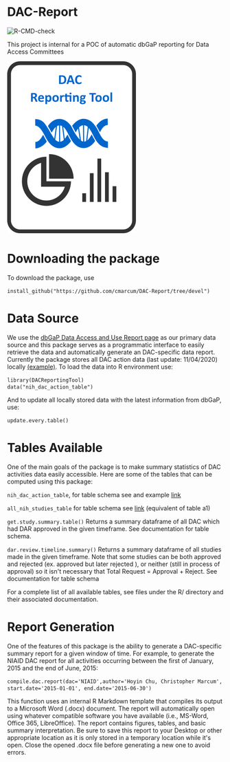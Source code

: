 # DAC-Report

![R-CMD-check](https://github.com/cmarcum/DAC-Report/workflows/R-CMD-check/badge.svg?branch=devel)

This project is internal for a POC of automatic dbGaP reporting for Data Access Committees

![logo](icons/dac.png)

# Downloading the package

To download the package, use

```
install_github("https://github.com/cmarcum/DAC-Report/tree/devel") 
```
# Data Source
We use the [dbGaP Data Access and Use Report page](https://www.ncbi.nlm.nih.gov/projects/gap/cgi-bin/DataUseSummary.cgi) as our primary data source and this package serves as a programmatic interface to easily retrieve the data and automatically generate an DAC-specific data report. Currently the package stores all DAC action data (last update: 11/04/2020) locally [(example)](https://www.ncbi.nlm.nih.gov/projects/gap/cgi-bin/DataUseSummary.cgi?DAC=all&actType=all&stDate=04/23/2020&endDate=10/22/2020]). To load the data into R environment use:
```
library(DACReportingTool)
data("nih_dac_action_table")
```
And to update all locally stored data with the latest information from dbGaP, use:
```
update.every.table()
```

# Tables Available

One of the main goals of the package is to make summary statistics of DAC activities data easily accessible. Here are some of the tables that can be computed using this package:

`nih_dac_action_table`, for table schema see and example [link](https://www.ncbi.nlm.nih.gov/projects/gap/cgi-bin/DataUseSummary.cgi?DAC=all&actType=all&stDate=04/23/2020&endDate=10/22/2020)

`all_nih_studies_table` for table schema see [link](https://www.ncbi.nlm.nih.gov/projects/gap/cgi-bin/DataUseSummary.cgi?stDate=04%2F28%2F2020&endDate=05%2F28%2F2020&retTable=tablea1) (equivalent of table a1)

`get.study.summary.table()`
Returns a summary dataframe of all DAC which had DAR approved in the given timeframe. See documentation for table schema.

`dar.review.timeline.summary()`
Returns a summary dataframe of all studies made in the given timeframe. Note that some studies can be both approved and rejected (ex. approved but later rejected ), or neither (still in process of approval) so it isn't necessary that Total Request = Approval + Reject. See documentation for table schema

For a complete list of all available tables, see files under the R/ directory and their associated documentation.

# Report Generation

One of the features of this package is the ability to generate a DAC-specific summary report for a given window of time. For example, to generate the NIAID DAC report for all activities occurring between the first of January, 2015 and the end of June, 2015: 

```
compile.dac.report(dac='NIAID',author='Hoyin Chu, Christopher Marcum', start.date='2015-01-01', end.date='2015-06-30')
```

This function uses an internal R Markdown template that compiles its output to a Microsoft Word (.docx) document. The report will automatically open using whatever compatible software you have available (i.e., MS-Word, Office 365, LibreOffice). The report contains figures, tables, and basic summary interpretation. Be sure to save this report to your Desktop or other appropriate location as it is only stored in a temporary location while it's open. Close the opened .docx file before generating a new one to avoid errors.
